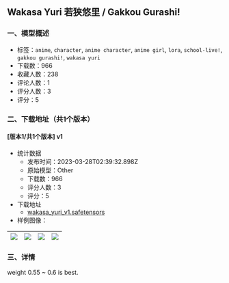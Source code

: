 ## Wakasa Yuri 若狭悠里 / Gakkou Gurashi!
### 一、模型概述

- 标签：`anime`, `character`, `anime character`, `anime girl`, `lora`, `school-live!`, `gakkou gurashi!`, `wakasa yuri`
- 下载数：966
- 收藏人数：238
- 评论人数：1
- 评分人数：3
- 评分：5

### 二、下载地址（共1个版本）

#### [版本1/共1个版本] v1

- 统计数据
  - 发布时间：2023-03-28T02:39:32.898Z
  - 原始模型：Other
  - 下载数：966
  - 评分人数：3
  - 评分：5
- 下载地址
  - [wakasa_yuri_v1.safetensors](https://civitai.com/api/download/models/22111)
- 样例图像：

| <img src="https://image.civitai.com/xG1nkqKTMzGDvpLrqFT7WA/4d2c8d97-437d-451b-34a0-a490ae6d6a00/width=450/236999.jpeg" /> | <img src="https://image.civitai.com/xG1nkqKTMzGDvpLrqFT7WA/129e6f7b-192f-4d68-7b47-274f9a936c00/width=450/237007.jpeg" /> | <img src="https://image.civitai.com/xG1nkqKTMzGDvpLrqFT7WA/96d67e1c-4fc4-4669-663e-dc057d605d00/width=450/237006.jpeg" /> | <img src="https://image.civitai.com/xG1nkqKTMzGDvpLrqFT7WA/7a1bfdcc-eb05-46d1-59ee-5068b0c77700/width=450/237005.jpeg" /> |
| ---- | ---- | ---- | ---- |


### 三、详情
<p>weight 0.55 ~ 0.6 is best.</p>